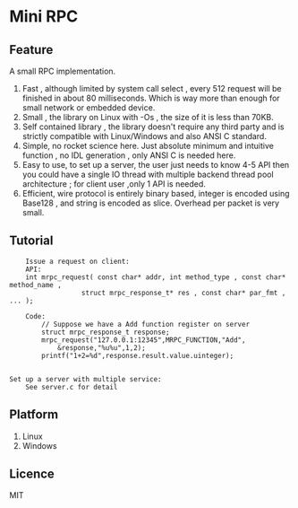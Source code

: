 # Mini RPC

## Feature
A small RPC implementation. 
1. Fast , although limited by system call select , every 512 request will be finished in about 80 milliseconds. Which
 is way more than enough for small network or embedded device.
2. Small , the library on Linux with -Os , the size of it is less than 70KB.
3. Self contained library , the library doesn't require any third party and is strictly compatible with Linux/Windows and
 also ANSI C standard.
4. Simple, no rocket science here. Just absolute minimum and intuitive function , no IDL generation , only ANSI C 
    is needed here.
5. Easy to use, to set up a server, the user just needs to know 4-5 API then you could have a single IO thread with 
    multiple backend thread pool architecture ; for client user ,only 1 API is needed.
6. Efficient, wire protocol is entirely binary based, integer is encoded using Base128 , and string is encoded
    as slice. Overhead per packet is very small.
	
## Tutorial
```
	Issue a request on client:
	API:
	int mrpc_request( const char* addr, int method_type , const char* method_name ,
                  struct mrpc_response_t* res , const char* par_fmt , ... );
				  
	Code:
		// Suppose we have a Add function register on server
		struct mrpc_response_t response;
		mrpc_request("127.0.0.1:12345",MRPC_FUNCTION,"Add",
			&response,"%u%u",1,2);
		printf("1+2=%d",response.result.value.uinteger);
		
```
	Set up a server with multiple service:
		See server.c for detail

## Platform 
1. Linux
2. Windows

## Licence
 MIT
 


